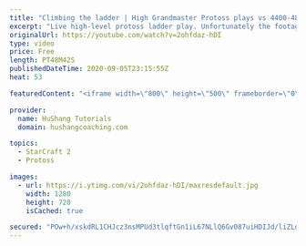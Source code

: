 ```yaml
---
title: "Climbing the ladder | High Grandmaster Protoss plays vs 4400-4800 players"
excerpt: "Live high-level protoss ladder play. Unfortunately the footage came out quite choppy at some points and I was considering just not posting today, but I will post it anyways in case a few of you want to watch still. I'm trying to figure out what the cause of the lag is and hopefully I can get some cleaner"
originalUrl: https://youtube.com/watch?v=2ohfdaz-hDI
type: video
price: Free
length: PT48M42S
publishedDateTime: 2020-09-05T23:15:55Z
heat: 53

featuredContent: "<iframe width=\"800\" height=\"500\" frameborder=\"0\" src=\"https://www.youtube.com/embed/2ohfdaz-hDI\" allow=\"accelerometer; autoplay; encrypted-media; gyroscope; picture-in-picture\" allowfullscreen></iframe>"

provider:
  name: HuShang Tutorials
  domain: hushangcoaching.com

topics:
  - StarCraft 2
  - Protoss

images:
  - url: https://i.ytimg.com/vi/2ohfdaz-hDI/maxresdefault.jpg
    width: 1280
    height: 720
    isCached: true

secured: "POw+h/xskdRL1CHJcz3nsMPUd3tlqftGn1iL67NLlQ6Gv087uiHDIJd/liZLdLHi8HsmbSOFkCM1H1vLXtsuf2aPbdFFjgHR6lE4LppffbJmIR5k7HgaNt/sNNvEtJk+MK/BIRfHna/uzUGFTfvSlLTUVDfdoFu6dMm0lG4VczV2glZtVgSVyLw5wIR+j+n+jKXVf6xDPZLldvZJbCoh3Sprq+s4GjLpTisEN8F/O+RqzmJD9vyMRMN5Axk7p6J4v1tmTgN5C3QTBU5xtfgykCY05OAMIEAY4WSk3wuAGLKKjHN5g7mjTWSurvs8DpWItpdVFBKgtHqmA5WngBcvvFAt66a1t6bbycnnE7lmy0d+Nw1X9UuiWu7iqxah06DM4y0+iJ5f31RXqwiDWMiQJpMHnspDvjrm1VRh2C+OQz4=;Q6hoDwlB1bF8f2qFKXGKtQ=="
---
```


